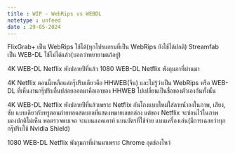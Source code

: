 ```yaml
---
title : WIP - WebRips vs WEBDL
notetype : unfeed
date : 29-05-2024
---
```



FlixGrab+ เป็น WebRips ใช้ได้(ทุกโปรแกรมที่เป็น WebRips ยังใช้ได้ปกติ)
Streamfab เป็น WEB-DL ใช้ไม่ได้แล้ว(บอกว่าพยายามแก้อยู่)

4K WEB-DL Netflix พังปลายปีที่แล้ว 1080 WEB-DL Netflix พังกุมภาที่ผ่านมา

4K Netflix ตอนนี้เหลือแค่กรุ๊ปริบเดียวคือ HHWEB(จีน) และไม่รู้ว่าเป็น WebRips หรือ WEB-DL
ที่เห็นงานกรุ๊ปริบอื่นปล่อยออกมาคือเอาของ HHWEB ไปเปลี่ยนเป็นชื่อของตัวเองกันทั้งนั้น

4K WEB-DL Netflix พังปลายปีที่แล้วเพราะ Netflix กันโกงแบบใหม่ใส่ลายน้ำลงในภาพ, เสียง, ซับ
แบบเดียวกับทรูตอนถ่ายทอดสดบอลที่แสดงหมายเลขกล่อง แต่ของ Netflix จะซ่อนไว้ในภาพ มองปกติไม่เห็น พอตรวจพบเจอ จะแบนแอคเคาท์ แบนบัตรที่ใช้จ่าย แบนเครื่องเล่น(มีการเฉลยว่าทุกกรุ๊ปริบใช้ Nvidia Shield)

1080 WEB-DL Netflix พังกุมภาที่ผ่านมาเพราะ Chrome อุดช่องโหว่
